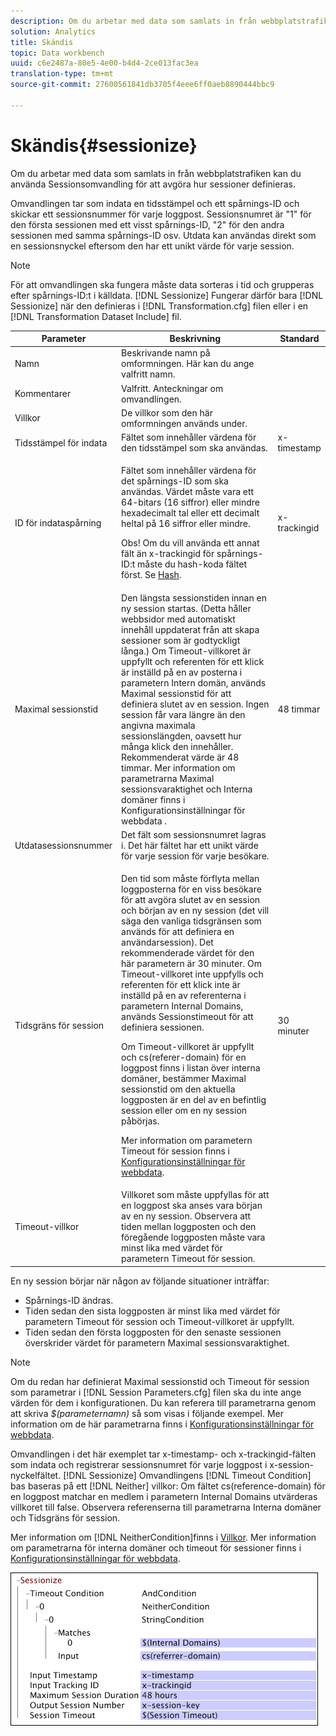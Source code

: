 ```yaml
---
description: Om du arbetar med data som samlats in från webbplatstrafiken kan du använda Sessionsomvandling för att avgöra hur sessioner definieras.
solution: Analytics
title: Skändis
topic: Data workbench
uuid: c6e2487a-80e5-4e00-b4d4-2ce013fac3ea
translation-type: tm+mt
source-git-commit: 27600561841db3705f4eee6ff0aeb8890444bbc9

---
```



# Skändis{#sessionize}

Om du arbetar med data som samlats in från webbplatstrafiken kan du använda Sessionsomvandling för att avgöra hur sessioner definieras.

Omvandlingen tar som indata en tidsstämpel och ett spårnings-ID och skickar ett sessionsnummer för varje loggpost. Sessionsnumret är &quot;1&quot; för den första sessionen med ett visst spårnings-ID, &quot;2&quot; för den andra sessionen med samma spårnings-ID osv. Utdata kan användas direkt som en sessionsnyckel eftersom den har ett unikt värde för varje session.

>[!NOTE]
>
>För att omvandlingen ska fungera måste data sorteras i tid och grupperas efter spårnings-ID:t i källdata. [!DNL Sessionize] Fungerar därför bara [!DNL Sessionize] när den definieras i [!DNL Transformation.cfg] filen eller i en [!DNL Transformation Dataset Include] fil.

<table id="table_34984DF9340149C0A5016F08EABAD158"> 
 <thead> 
  <tr> 
   <th colname="col1" class="entry"> Parameter </th> 
   <th colname="col2" class="entry"> Beskrivning </th> 
   <th colname="col3" class="entry"> Standard </th> 
  </tr> 
 </thead>
 <tbody> 
  <tr> 
   <td colname="col1"> Namn </td> 
   <td colname="col2"> Beskrivande namn på omformningen. Här kan du ange valfritt namn. </td> 
   <td colname="col3"> </td> 
  </tr> 
  <tr> 
   <td colname="col1"> Kommentarer </td> 
   <td colname="col2"> Valfritt. Anteckningar om omvandlingen. </td> 
   <td colname="col3"> </td> 
  </tr> 
  <tr> 
   <td colname="col1"> Villkor </td> 
   <td colname="col2"> De villkor som den här omformningen används under. </td> 
   <td colname="col3"> </td> 
  </tr> 
  <tr> 
   <td colname="col1"> Tidsstämpel för indata </td> 
   <td colname="col2"> Fältet som innehåller värdena för den tidsstämpel som ska användas. </td> 
   <td colname="col3"> x-timestamp </td> 
  </tr> 
  <tr> 
   <td colname="col1"> ID för indataspårning </td> 
   <td colname="col2"> <p>Fältet som innehåller värdena för det spårnings-ID som ska användas. Värdet måste vara ett 64-bitars (16 siffror) eller mindre hexadecimalt tal eller ett decimalt heltal på 16 siffror eller mindre. </p> <p> <p>Obs! Om du vill använda ett annat fält än x-trackingid för spårnings-ID:t måste du hash-koda fältet först. Se <a href="../../../../../home/c-dataset-const-proc/c-data-trans/c-transf-types/c-standard-transf/c-hash.md#concept-9c353923264941c3aea4428fed66d369"> Hash</a>. </p> </p> </td> 
   <td colname="col3"> x-trackingid </td> 
  </tr> 
  <tr> 
   <td colname="col1"> <p>Maximal sessionstid </p> </td> 
   <td colname="col2">Den längsta sessionstiden innan en ny session startas. (Detta håller webbsidor med automatiskt innehåll uppdaterat från att skapa sessioner som är godtyckligt långa.) Om <span class="wintitle"> Timeout-villkoret</span> är uppfyllt och referenten för ett klick är inställd på en av posterna i parametern Intern domän, används Maximal sessionstid för att definiera slutet av en session. Ingen session får vara längre än den angivna maximala sessionslängden, oavsett hur många klick den innehåller. Rekommenderat värde är 48 timmar. Mer information om parametrarna Maximal sessionsvaraktighet och Interna domäner finns i Konfigurationsinställningar för webbdata <a href="../../../../../home/c-dataset-const-proc/c-config-web-data/c-config-web-data.md#concept-9a306b65483a484bb3f6f3c1d7e77519"></a>. </td> 
   <td colname="col3"> 48 timmar </td> 
  </tr> 
  <tr> 
   <td colname="col1"> Utdatasessionsnummer </td> 
   <td colname="col2"> Det fält som sessionsnumret lagras i. Det här fältet har ett unikt värde för varje session för varje besökare. </td> 
   <td colname="col3"> </td> 
  </tr> 
  <tr> 
   <td colname="col1"> Tidsgräns för session </td> 
   <td colname="col2"> <p>Den tid som måste förflyta mellan loggposterna för en viss besökare för att avgöra slutet av en session och början av en ny session (det vill säga den vanliga tidsgränsen som används för att definiera en användarsession). Det rekommenderade värdet för den här parametern är 30 minuter. Om Timeout-villkoret inte uppfylls och referenten för ett klick inte är inställd på en av referenterna i parametern Internal Domains, används Sessionstimeout för att definiera sessionen. </p> <p> Om Timeout-villkoret är uppfyllt och cs(referer-domain) för en loggpost finns i listan över interna domäner, bestämmer Maximal sessionstid om den aktuella loggposten är en del av en befintlig session eller om en ny session påbörjas. </p> <p> Mer information om parametern Timeout för session finns i <a href="../../../../../home/c-dataset-const-proc/c-config-web-data/c-config-web-data.md#concept-9a306b65483a484bb3f6f3c1d7e77519"> Konfigurationsinställningar för webbdata</a>. </p> </td> 
   <td colname="col3"> 30 minuter </td> 
  </tr> 
  <tr> 
   <td colname="col1"> Timeout-villkor </td> 
   <td colname="col2"> Villkoret som måste uppfyllas för att en loggpost ska anses vara början av en ny session. Observera att tiden mellan loggposten och den föregående loggposten måste vara minst lika med värdet för parametern Timeout för session. </td> 
   <td colname="col3"> </td> 
  </tr> 
 </tbody> 
</table>

En ny session börjar när någon av följande situationer inträffar:

* Spårnings-ID ändras.
* Tiden sedan den sista loggposten är minst lika med värdet för parametern Timeout för session och Timeout-villkoret är uppfyllt.
* Tiden sedan den första loggposten för den senaste sessionen överskrider värdet för parametern Maximal sessionsvaraktighet.

>[!NOTE]
>
>Om du redan har definierat Maximal sessionstid och Timeout för session som parametrar i [!DNL Session Parameters.cfg] filen ska du inte ange värden för dem i konfigurationen. Du kan referera till parametrarna genom att skriva *$(parameternamn)* så som visas i följande exempel. Mer information om de här parametrarna finns i [Konfigurationsinställningar för webbdata](../../../../../home/c-dataset-const-proc/c-config-web-data/c-config-web-data.md#concept-9a306b65483a484bb3f6f3c1d7e77519).

Omvandlingen i det här exemplet tar x-timestamp- och x-trackingid-fälten som indata och registrerar sessionsnumret för varje loggpost i x-session-nyckelfältet. [!DNL Sessionize] Omvandlingens [!DNL Timeout Condition] bas baseras på ett [!DNL Neither] villkor: Om fältet cs(reference-domain) för en loggpost matchar en medlem i parametern Internal Domains utvärderas villkoret till false. Observera referenserna till parametrarna Interna domäner och Tidsgräns för session.

Mer information om [!DNL NeitherCondition]finns i [Villkor](../../../../../home/c-dataset-const-proc/c-conditions/c-abt-cond.md). Mer information om parametrarna för interna domäner och timeout för sessioner finns i [Konfigurationsinställningar för webbdata](../../../../../home/c-dataset-const-proc/c-config-web-data/c-config-web-data.md#concept-9a306b65483a484bb3f6f3c1d7e77519).

![](assets/cfg_TransformationType_Sessionize.png)

